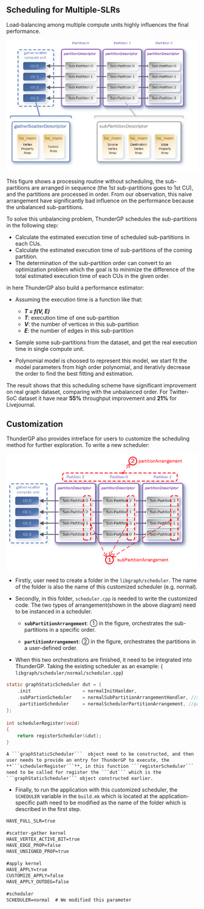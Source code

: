 ## Scheduling for Multiple-SLRs
Load-balancing among multiple compute units highly influences the final performance.

![normal](images/sche0.png)

This figure shows a processing routine without scheduling, the sub-partitions are arranged in sequence (the 1st sub-partitions goes to 1st CU), and the partitions are processed in order. From our observation, this naive arrangement have significantly bad influence on the performance because the unbalanced sub-partitions.

To solve this unbalancing problem, ThunderGP schedules the sub-partitions in the following step:

* Calculate the estimated execution time of scheduled sub-partitions in each CUs.
* Calculate the estimated execution time of  sub-partitions of the coming partition.
* The determination of the sub-partition order can convert to an optimization problem which the goal is to minimize the difference of the total estimated execution time of each CUs in the given order.

in here ThunderGP also build a performance estimator:

* Assuming the execution time is a function like that:
    * ***T = f(V, E)***
    * ***T***: execution time of one sub-partition
    * ***V***: the number of vertices in this sub-partition
    * ***E***: the number of edges in this sub-partition

* Sample some sub-partitions from the dataset, and get the real execution time in single compute unit.
* Polynomial model is choosed to  represent this model,  we start fit the model parameters from high order polynomial, and iterativly decrease the order to find the best fitting and estimation.

The result shows that this scheduling scheme have significant improvement on real graph dataset, comparing with the unbalanced order.  For Twitter-SoC dataset it have near **55%** throughput improvement and **21%** for Livejournal.


## Customization

ThunderGP also provides intreface for users to customize the scheduling method for further exploration. To write a new scheduler:

![normal](images/sche1.png)

* Firstly, user need to create a folder in the ```libgraph/scheduler```. The name of the folder is also the name of this customized scheduler (e.g. normal).

* Secondly, in this folder, ```scheduler.cpp``` is needed to write the customized code. The two types of arrangement(shown in the above diagram) need to be instanced in a scheduler.

    * **```subPartitionArrangement```**: ① in the figure, orchestrates the sub-partitions in a specific order.

    * **```partitionArrangement```**: ② in the figure, orchestrates the partitions in a user-defined order.


* When this two orchestrations are finished, it need to be integrated into ThunderGP. Taking the existing scheduler as an example: ( ```libgraph/scheduler/normal/scheduler.cpp```)  
```c
static graphStaticScheduler dut = {
    .init                   = normalInitHanlder,
    .subPartionScheduler    = normalSubPartitionArrangementHandler, //subPartitionArrangement
    .partitionScheduler     = normalSchedulerPartitionArrangement, //partitionArrangement
};

int schedulerRegister(void)
{
    return registerScheduler(&dut);
}


```

    A ```graphStaticScheduler```  object need to be constructed, and then user needs to provide an entry for ThunderGP to execute, the **```schedulerRegister```**, in this function ```registerScheduler``` need to be called for register the ```dut``` which is the ```graphStaticScheduler``` object constructed earlier.

* Finally, to run the application with this customized scheduler, the ```SCHEDULER``` variable in the  ```build.mk``` which is located at the application-specific path need to be modified as the name of the folder which is described in the first step.

```shell
HAVE_FULL_SLR=true

#scatter-gather kernel
HAVE_VERTEX_ACTIVE_BIT=true
HAVE_EDGE_PROP=false
HAVE_UNSIGNED_PROP=true

#apply kernel
HAVE_APPLY=true
CUSTOMIZE_APPLY=false
HAVE_APPLY_OUTDEG=false

#scheduler
SCHEDULER=normal  # We modified this parameter

```

